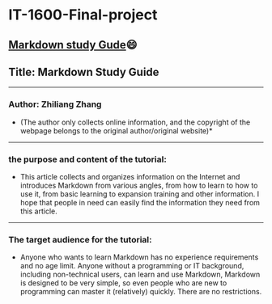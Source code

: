 # IT-1600-Final-project
[Markdown study Gude](MarkdownstudyGuide.md):smile:
---
## Title: Markdown Study Guide 
---
### Author: Zhiliang Zhang  
* (The author only collects online information, and the copyright of the webpage belongs to the original author/original website)*
---
### the purpose and content of the tutorial:

* This article collects and organizes information on the Internet and introduces Markdown from various angles, from how to learn to how to use it, from basic learning to expansion training and other information. I hope that people in need can easily find the information they need from this article.
---
### The target audience for the tutorial:

* Anyone who wants to learn Markdown has no experience requirements and no age limit. Anyone without a programming or IT background, including non-technical users, can learn and use Markdown, Markdown is designed to be very simple, so even people who are new to programming can master it (relatively) quickly. There are no restrictions.
